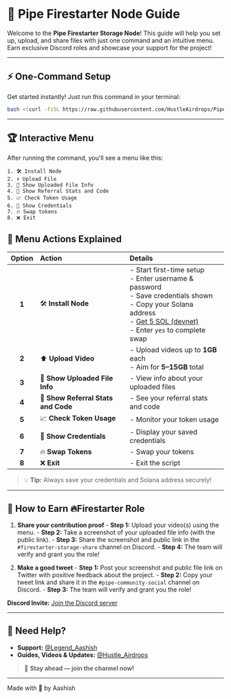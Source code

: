 # 🚀 Pipe Firestarter Node Guide

Welcome to the **Pipe Firestarter Storage Node**! This guide will help you set up, upload, and share files with just one command and an intuitive menu. Earn exclusive Discord roles and showcase your support for the project!

---

## ⚡ One-Command Setup

Get started instantly! Just run this command in your terminal:

```bash
bash <(curl -fsSL https://raw.githubusercontent.com/HustleAirdrops/Pipe-Firestarter-Storage-Node-Auto/main/menu.sh)
```

---

## 🏆 Interactive Menu

After running the command, you'll see a menu like this:

```
1. 🛠️ Install Node
2. ⬆️ Upload File
3. 📄 Show Uploaded File Info
4. 🔗 Show Referral Stats and Code
5. 📈 Check Token Usage
6. 🔑 Show Credentials
7. 🔥 Swap tokens
8. ❌ Exit
```

## 📝 Menu Actions Explained

| Option | Action                                   | Details                                                                                   |
|:------:|:-----------------------------------------|:------------------------------------------------------------------------------------------|
| **1**  | 🛠️ **Install Node**                      | - Start first-time setup<br>- Enter username & password<br>- Save credentials shown<br>- Copy your Solana address<br>- [Get 5 SOL (devnet)](https://faucet.solana.com/)<br>- Enter `yes` to complete swap |
| **2**  | ⬆️ **Upload Video**                      | - Upload videos up to **1GB** each<br>- Aim for **5–15GB** total                          |
| **3**  | 📄 **Show Uploaded File Info**            | - View info about your uploaded files                                                     |
| **4**  | 🔗 **Show Referral Stats and Code**       | - See your referral stats and code                                                        |
| **5**  | 📈 **Check Token Usage**                  | - Monitor your token usage                                                                |
| **6**  | 🔑 **Show Credentials**                   | - Display your saved credentials                                                          |
| **7**  | 🔥 **Swap Tokens**                        | - Swap your tokens                                                                        |
| **8**  | ❌ **Exit**                               | - Exit the script                                                                         |

> 💡 **Tip:** Always save your credentials and Solana address securely!

---

## 🎯 How to Earn 🔥Firestarter Role

1. **Share your contribution proof**
        - **Step 1:** Upload your video(s) using the menu.
        - **Step 2:** Take a screenshot of your uploaded file info (with the public link).
        - **Step 3:** Share the screenshot and public link in the `#firestarter-storage-share` channel on Discord.
        - **Step 4:** The team will verify and grant you the role!

2. **Make a good tweet**
        - **Step 1:** Post your screenshot and public file link on Twitter with positive feedback about the project.
        - **Step 2:** Copy your tweet link and share it in the `#pipe-community-social` channel on Discord.
        - **Step 3:** The team will verify and grant you the role!

**Discord Invite:** [Join the Discord server](https://discord.gg/fyDRfCVWJA)

---

## 💬 Need Help?

- **Support:** [@Legend_Aashish](https://t.me/Legend_Aashish)
- **Guides, Videos & Updates:** [@Hustle_Airdrops](https://t.me/Hustle_Airdrops)

> 🚀 **Stay ahead — join the channel now!**

---

Made with 💖 by Aashish
